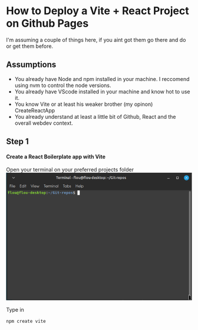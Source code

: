 # How to Deploy a Vite + React Project on Github Pages

I'm assuming a couple of things here, if you aint got them go there and do or get them before. 
## Assumptions
- You already have Node and npm installed in your machine. I reccomend using nvm to control the node versions.
- You already have VScode installed in your machine and know hot to use it.
- You know Vite or at least his weaker brother (my opinon) CreateReactApp
- You already understand at least a little bit of Github, React and the overall webdev context.

## Step 1
<h4>Create a React Boilerplate app with Vite</h4>

Open your terminal on your preferred projects folder
![Alt text](image.png)

Type in
```
npm create vite
```
